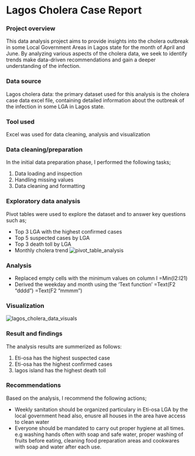 # Lagos Cholera Case Report


### Project overview
This data analysis project aims to provide insights into the cholera outbreak in some Local Government Areas in Lagos state for the month of April and June. By analyzing various aspects of the cholera data, we seek to identify trends make data-driven recommendations and gain a deeper understanding of the infection.

### Data source
Lagos cholera data: the primary dataset used for this analysis is the cholera case data excel file, containing detailed information about the outbreak of the infection in some LGA in Lagos state.

### Tool used
Excel was used for data cleaning, analysis and visualization

### Data cleaning/preparation
In the initial data preparation phase, I performed the following tasks;
1.	Data loading and inspection
2.	Handling missing values
3.	Data cleaning and formatting

### Exploratory data analysis
Pivot tables were used to explore the dataset and to answer key questions such as;
- Top 3 LGA with the highest confirmed cases
- Top 5 suspected cases by LGA
- Top 3 death toll by LGA
- Monthly cholera trend
 ![pivot_table_analysis](https://github.com/user-attachments/assets/2b546d27-9a8f-4d6d-bb42-e8eaf68ad253)

  

### Analysis
- Replaced empty cells with the minimum values on column I =Min(I2:I21)
- Derived the weekday and month using the ‘Text function’
=Text(F2 “dddd”)
=Text(F2 “mmmm”)

### Visualization

![lagos_cholera_data_visuals](https://github.com/user-attachments/assets/185bc8b4-a7a7-47ab-a7e2-7c117f7c6923)

### Result and findings
 The analysis results are summerized as follows:
 1. Eti-osa has the highest suspected case
 2. Eti-osa has the highest confirmed cases
 3. lagos island has the highest death toll

### Recommendations
Based on the analysis, I recommend the following actions;
- Weekly sanitation should be organized particulary in Eti-osa LGA by the local government head also, enusre all houses in the area have access to clean water
- Everyone should be mandated to carry out proper hygiene at all times. e.g washing hands often with soap and safe water, proper washing of fruits before eating, cleaning food preparation areas and cookwares with soap and water after each use.
  
 




